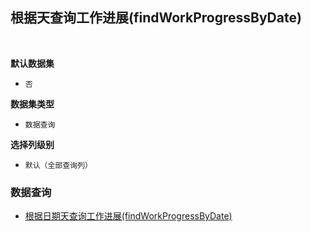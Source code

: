 ## 根据天查询工作进展(findWorkProgressByDate) <!-- {docsify-ignore-all} -->



<br>
<p class="panel-title"><b>默认数据集</b></p>

* `否`

<p class="panel-title"><b>数据集类型</b></p>

* `数据查询`

<p class="panel-title"><b>选择列级别</b></p>

* `默认（全部查询列）`




### 数据查询
  * [根据日期天查询工作进展(findWorkProgressByDate)](module/crm/work_progress/query/findWorkProgressByDate)
